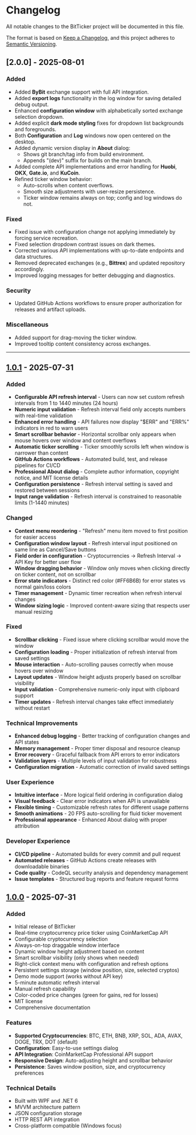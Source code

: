 # Changelog

All notable changes to the BitTicker project will be documented in this file.

The format is based on [Keep a Changelog](https://keepachangelog.com/en/1.0.0/),
and this project adheres to [Semantic Versioning](https://semver.org/spec/v2.0.0.html).

## [2.0.0] - 2025-08-01

### Added

- Added **ByBit** exchange support with full API integration.
- Added **export logs** functionality in the log window for saving detailed debug output.
- Enhanced **configuration window** with alphabetically sorted exchange selection dropdown.
- Added explicit **dark mode styling** fixes for dropdown list backgrounds and foregrounds.
- Both **Configuration** and **Log** windows now open centered on the desktop.
- Added dynamic version display in **About** dialog:
  - Shows git branch/tag info from build environment.
  - Appends "(dev)" suffix for builds on the main branch.
- Added complete API implementations and error handling for **Huobi**, **OKX**, **Gate.io**, and **KuCoin**.
- Refined ticker window behavior:
  - Auto-scrolls when content overflows.
  - Smooth size adjustments with user-resize persistence.
  - Ticker window remains always on top; config and log windows do not.

### Fixed

- Fixed issue with configuration change not applying immediately by forcing service recreation.
- Fixed selection dropdown contrast issues on dark themes.
- Corrected various API implementations with up-to-date endpoints and data structures.
- Removed deprecated exchanges (e.g., **Bittrex**) and updated repository accordingly.
- Improved logging messages for better debugging and diagnostics.

### Security

- Updated GitHub Actions workflows to ensure proper authorization for releases and artifact uploads.

### Miscellaneous

- Added support for drag-moving the ticker window.
- Improved tooltip content consistency across exchanges.

---

## [1.0.1] - 2025-07-31

### Added
- **Configurable API refresh interval** - Users can now set custom refresh intervals from 1 to 1440 minutes (24 hours)
- **Numeric input validation** - Refresh interval field only accepts numbers with real-time validation
- **Enhanced error handling** - API failures now display "$ERR" and "ERR%" indicators in red to warn users
- **Smart scrollbar behavior** - Horizontal scrollbar only appears when mouse hovers over window and content overflows
- **Automatic ticker scrolling** - Ticker smoothly scrolls left when window is narrower than content
- **GitHub Actions workflows** - Automated build, test, and release pipelines for CI/CD
- **Professional About dialog** - Complete author information, copyright notice, and MIT license details
- **Configuration persistence** - Refresh interval setting is saved and restored between sessions
- **Input range validation** - Refresh interval is constrained to reasonable limits (1-1440 minutes)

### Changed
- **Context menu reordering** - "Refresh" menu item moved to first position for easier access
- **Configuration window layout** - Refresh interval input positioned on same line as Cancel/Save buttons
- **Field order in configuration** - Cryptocurrencies → Refresh Interval → API Key for better user flow
- **Window dragging behavior** - Window only moves when clicking directly on ticker content, not on scrollbar
- **Error state indicators** - Distinct red color (#FF6B6B) for error states vs normal gain/loss colors
- **Timer management** - Dynamic timer recreation when refresh interval changes
- **Window sizing logic** - Improved content-aware sizing that respects user manual resizing

### Fixed
- **Scrollbar clicking** - Fixed issue where clicking scrollbar would move the window
- **Configuration loading** - Proper initialization of refresh interval from saved settings
- **Mouse interaction** - Auto-scrolling pauses correctly when mouse hovers over window
- **Layout updates** - Window height adjusts properly based on scrollbar visibility
- **Input validation** - Comprehensive numeric-only input with clipboard support
- **Timer updates** - Refresh interval changes take effect immediately without restart

### Technical Improvements
- **Enhanced debug logging** - Better tracking of configuration changes and API states
- **Memory management** - Proper timer disposal and resource cleanup
- **Error recovery** - Graceful fallback from API errors to error indicators
- **Validation layers** - Multiple levels of input validation for robustness
- **Configuration migration** - Automatic correction of invalid saved settings

### User Experience
- **Intuitive interface** - More logical field ordering in configuration dialog
- **Visual feedback** - Clear error indicators when API is unavailable
- **Flexible timing** - Customizable refresh rates for different usage patterns
- **Smooth animations** - 20 FPS auto-scrolling for fluid ticker movement
- **Professional appearance** - Enhanced About dialog with proper attribution

### Developer Experience
- **CI/CD pipeline** - Automated builds for every commit and pull request
- **Automated releases** - GitHub Actions create releases with downloadable binaries
- **Code quality** - CodeQL security analysis and dependency management
- **Issue templates** - Structured bug reports and feature request forms

## [1.0.0] - 2025-07-31

### Added
- Initial release of BitTicker
- Real-time cryptocurrency price ticker using CoinMarketCap API
- Configurable cryptocurrency selection
- Always-on-top draggable window interface
- Dynamic window height adjustment based on content
- Smart scrollbar visibility (only shows when needed)
- Right-click context menu with configuration and refresh options
- Persistent settings storage (window position, size, selected cryptos)
- Demo mode support (works without API key)
- 5-minute automatic refresh interval
- Manual refresh capability
- Color-coded price changes (green for gains, red for losses)
- MIT license
- Comprehensive documentation

### Features
- **Supported Cryptocurrencies**: BTC, ETH, BNB, XRP, SOL, ADA, AVAX, DOGE, TRX, DOT (default)
- **Configuration**: Easy-to-use settings dialog
- **API Integration**: CoinMarketCap Professional API support
- **Responsive Design**: Auto-adjusting height and scrollbar behavior
- **Persistence**: Saves window position, size, and cryptocurrency preferences

### Technical Details
- Built with WPF and .NET 6
- MVVM architecture pattern
- JSON configuration storage
- HTTP REST API integration
- Cross-platform compatible (Windows focus)

[1.0.1]: https://github.com/hvmonteiro/BitTicker/compare/v1.0.0...v1.0.1
[1.0.0]: https://github.com/hvmonteiro/BitTicker/releases/tag/v1.0.0

